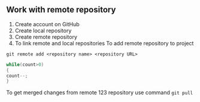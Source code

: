 ## Work with remote repository
1. Create account on GitHub
2. Create local repository
3. Create remote repository
4. To link remote and local repositories
To add remote repository to project
```
git remote add <repository name> <repository URL>
```
```C#
while(count>0)
{
count--;
}
```
To get merged changes from remote 123 repository use command `git pull`